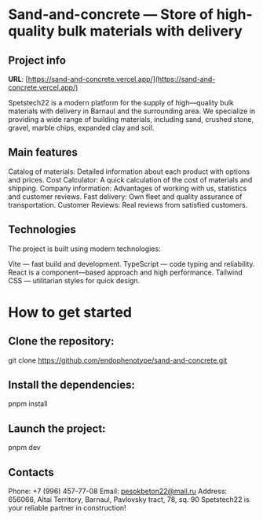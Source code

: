 # Sand-and-concrete — Store of high-quality bulk materials with delivery

## Project info

**URL**: [https://sand-and-concrete.vercel.app/](https://sand-and-concrete.vercel.app/)

Spetstech22 is a modern platform for the supply of high—quality bulk materials with delivery in Barnaul and the surrounding area. We specialize in providing a wide range of building materials, including sand, crushed stone, gravel, marble chips, expanded clay and soil.

## Main features
Catalog of materials: Detailed information about each product with options and prices.
Cost Calculator: A quick calculation of the cost of materials and shipping.
Company information: Advantages of working with us, statistics and customer reviews.
Fast delivery: Own fleet and quality assurance of transportation.
Customer Reviews: Real reviews from satisfied customers.

## Technologies
The project is built using modern technologies:

Vite — fast build and development.
TypeScript — code typing and reliability.
React is a component—based approach and high performance.
Tailwind CSS — utilitarian styles for quick design.

# How to get started

## Clone the repository:

git clone https://github.com/endophenotype/sand-and-concrete.git

## Install the dependencies:

pnpm install

## Launch the project:

pnpm dev  

## Contacts
Phone: +7 (996) 457-77-08
Email: pesokbeton22@mail.ru
Address: 656066, Altai Territory, Barnaul, Pavlovsky tract, 78, sq. 90
Spetstech22 is your reliable partner in construction!